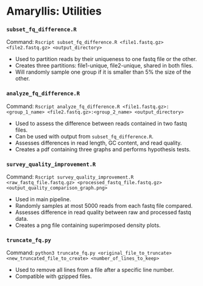 # Amaryllis: Utilities

### `subset_fq_difference.R`

Command: `Rscript subset_fq_difference.R <file1.fastq.gz> <file2.fastq.gz>
<output_directory>`  

- Used to partition reads by their uniqueness to one fastq file or the other.
- Creates three partitions: file1-unique, file2-unique, shared in both files.
- Will randomly sample one group if it is smaller than 5% the size of the other.

### `analyze_fq_difference.R`

Command: `Rscript analyze_fq_difference.R <file1.fastq.gz>:<group_1_name>
<file2.fastq.gz>:<group_2_name> <output_directory>`  

- Used to assess the difference between reads contained in two fastq files.
- Can be used with output from `subset_fq_difference.R`.
- Assesses differences in read length, GC content, and read quality.
- Creates a pdf containing three graphs and performs hypothesis tests.

### `survey_quality_improvement.R`

Command: `Rscript survey_quality_improvement.R <raw_fastq_file.fastq.gz>
<processed_fastq_file.fastq.gz> <output_quality_comparison_graph.png>`  

- Used in main pipeline.
- Randomly samples at most 5000 reads from each fastq file compared.
- Assesses difference in read quality between raw and processed fastq data.
- Creates a png file containing superimposed density plots.

### `truncate_fq.py`

Command: `python3 truncate_fq.py <original_file_to_truncate>
<new_truncated_file_to_create> <number_of_lines_to_keep>`  

- Used to remove all lines from a file after a specific line number.
- Compatible with gzipped files.
